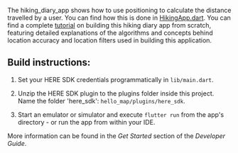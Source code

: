 The hiking_diary_app shows how to use positioning to calculate the distance travelled by a user. You can find how this is done in [HikingApp.dart](hiking_diary_app/HikingApp.dart).
You can find a complete [tutorial](https://www.here.com/docs/bundle/sdk-for-flutter-navigate-developer-guide/page/topics/hiking-app-tutorial.html) on building this hiking diary app from scratch, featuring detailed explanations of the algorithms and concepts behind location accuracy and location filters used in building this application.

Build instructions:
-------------------

1) Set your HERE SDK credentials programmatically in `lib/main.dart`.

2) Unzip the HERE SDK plugin to the plugins folder inside this project. Name the folder 'here_sdk': `hello_map/plugins/here_sdk`.

3) Start an emulator or simulator and execute `flutter run` from the app's directory - or run the app from within your IDE.

More information can be found in the _Get Started_ section of the _Developer Guide_.
